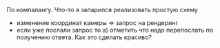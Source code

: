 По компалангу. Что-то я запарился реализовать простую схему
- изменение координат камеры => запрос на рендеринг
- если уже послали запрос то а) отметить что надо перепослать по получению ответа.
Как это сделать красиво?